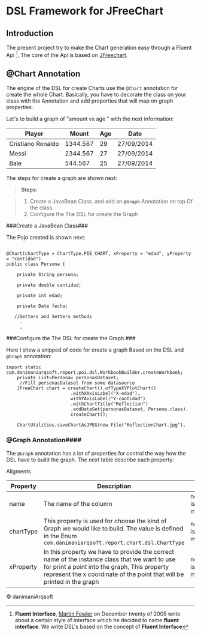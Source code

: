 DSL Framework for JFreeChart
==============================

Introduction
------------------------------
The present project try to make the Chart generation easy through a Fluent Api [^fluentApi]. The core of the Api is based on [JFreechart](http://www.jfree.org/ "JFreechart Home").

@Chart Annotation
------------------------------
The engine of the DSL for create Charts use the `@Chart` annotation for create the whole Chart. Basically, you have to decorate the class on your class with the Annotation and add properties that will map on graph properties.

Let's to build a graph of "amount vs age " with the next information:

| Player |  Mount |  Age | Date 
--------- | --------- | ----- | --------
Cristiano Ronaldo   | 1344.567   |  29   | 27/09/2014
Messi   | 2344.567   |  27   | 27/09/2014
Bale   | 544.567   |  25   | 27/09/2014

The steps for create a graph are shown next:
>  **Steps:**

> 1. Create a JavaBean Class. and add an **`@Graph`** Annotation on top Of the class.
> 2. Configure the The DSL for create the Graph

###Create a JavaBean Class###

The Pojo created is shown next:

```

@Chart(chartType = ChartType.PIE_CHART, xProperty = "edad", yProperty = "cantidad")
public class Persona {

	private String persona;
	
	private double cantidad;

	private int edad;

	private Date fecha;
	
   //Getters and Setters methods
     .
     .
```
###Configure the The DSL for create the Graph.###

Here I show a snipped of code for create a graph Based on the DSL and `@Graph` annotation:

```
import static com.danimaniarqsoft.report.poi.dsl.WorkbookBuilder.createWorkbook;
    private List<Persona> personasDataset;
     //Fill personasDataset from some datasource
    JFreeChart chart = createChart().ofTypeXYPlotChart()
	    				.withXAxisLabel("X-edad").
		    			withYAxisLabel("Y-cantidad")
			    		.withChartTitle("Reflection")
				    	.addDataSet(personasDataset, Persona.class).
					    createChart();
					
    ChartUtilities.saveChartAsJPEG(new File("ReflectionChart.jpg"),
```

### @Graph Annotation####

The `@Graph` annotation has a lot of properties for control the way how the DSL have to build the graph. The next table describe each property:

Aligments

Property    | Description   | Default
----------- | ------------- | -------
 name       | The name of the column | nothing, it is mandatory
chartType | This property is used for choose the kind of Graph we would like to build. The value is defined in the Enum `com.danimaniarqsoft.report.chart.dsl.ChartType` | nothing, it is mandatory
xProperty | In this property we have to provide the correct name of the instance class that we want to use for print a point into the graph, This property represent the x coordinate of the point that will be printed in the graph  | nothing, it is mandatory
[^fluentApi]:**Fluent Interface**, [Martin Fowler](http://martinfowler.com/bliki/FluentInterface.html) on December twenty of 2005 write about a certain style of interface which he decided to name **fluent interface**. We write DSL's based on the concept of **Fluent Interface**


&copy; danimaniArqsoft
